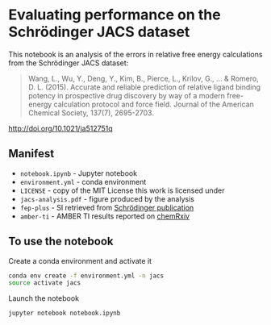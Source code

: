 # Evaluating performance on the Schrödinger JACS dataset

This notebook is an analysis of the errors in relative free energy calculations from the Schrödinger JACS dataset:
> Wang, L., Wu, Y., Deng, Y., Kim, B., Pierce, L., Krilov, G., ... & Romero, D. L. (2015). Accurate and reliable prediction of relative ligand binding potency in prospective drug discovery by way of a modern free-energy calculation protocol and force field. Journal of the American Chemical Society, 137(7), 2695-2703.

http://doi.org/10.1021/ja512751q

## Manifest
* `notebook.ipynb` - Jupyter notebook
* `environment.yml` - conda environment
* `LICENSE` - copy of the MIT License this work is licensed under
* `jacs-analysis.pdf` - figure produced by the analysis
* `fep-plus` - SI retrieved from [Schrödinger publication](http://doi.org/10.1021/ja512751q)
* `amber-ti` - AMBER TI results reported on [chemRxiv](https://chemrxiv.org/articles/Validation_of_AMBER_GAFF_for_Relative_Free_Energy_Calculations/7653434)

## To use the notebook

Create a conda environment and activate it
```bash
conda env create -f environment.yml -n jacs
source activate jacs
```
Launch the notebook
```bash
jupyter notebook notebook.ipynb
```

